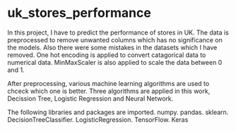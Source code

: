 # uk_stores_performance
In this project, I have to predict the performance of stores in UK. The data is preprocessed to remove unwanted columns which has no significance on the models.
Also there were some mistakes in the datasets which I have removed. One hot encoding is applied to convert catagorical data to numerical data. MinMaxScaler is also
applied to scale the data between 0 and 1.

After preprocessing, various machine learning algorithms are used to chceck which one is better. Three algorithms are applied in this work, Decission Tree,
Logistic Regression and Neural Network.

The following libraries and packages are imported. 
numpy. 
pandas. 
sklearn. 
DecisionTreeClassifier. 
LogisticRegression. 
TensorFlow.
Keras

